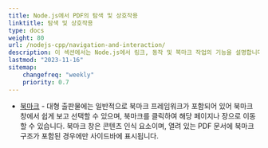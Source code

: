 ```yaml
---
title: Node.js에서 PDF의 탐색 및 상호작용
linktitle: 탐색 및 상호작용
type: docs
weight: 80
url: /nodejs-cpp/navigation-and-interaction/
description: 이 섹션에서는 Node.js에서 링크, 동작 및 북마크 작업의 기능을 설명합니다.
lastmod: "2023-11-16"
sitemap:
    changefreq: "weekly"
    priority: 0.7
---
```


- [북마크](/pdf/nodejs-cpp/bookmark/) - 대형 출판물에는 일반적으로 북마크 프레임워크가 포함되어 있어 북마크 창에서 쉽게 보고 선택할 수 있으며, 북마크를 클릭하여 해당 페이지나 장으로 이동할 수 있습니다. 북마크 창은 콘텐츠 인식 요소이며, 열려 있는 PDF 문서에 북마크 구조가 포함된 경우에만 사이드바에 표시됩니다.